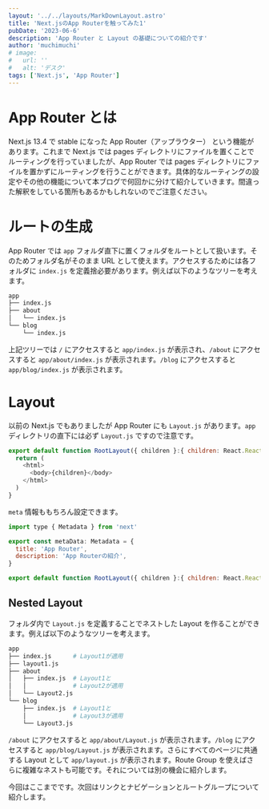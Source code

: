 ```yaml
---
layout: '../../layouts/MarkDownLayout.astro'
title: 'Next.jsのApp Routerを触ってみた1'
pubDate: '2023-06-6'
description: 'App Router と Layout の基礎についての紹介です'
author: 'muchimuchi'
# image:
#   url: ''
#   alt: 'デスク'
tags: ['Next.js', 'App Router']
---
```


# App Router とは

Next.js 13.4 で stable になった App Router（アップラウター） という機能があります。これまで Next.js では pages ディレクトリにファイルを置くことでルーティングを行っていましたが、App Router では pages ディレクトリにファイルを置かずにルーティングを行うことができます。具体的なルーティングの設定やその他の機能について本ブログで何回かに分けて紹介していきます。間違った解釈をしている箇所もあるかもしれないのでご注意ください。

# ルートの生成

App Router では `app` フォルダ直下に置くフォルダをルートとして扱います。そのためフォルダ名がそのまま URL として使えます。アクセスするためには各フォルダに `index.js` を定義捨必要があります。例えば以下のようなツリーを考えます。

```bash
app
├── index.js
├── about
│   └── index.js
└── blog
    └── index.js
```

上記ツリーでは `/` にアクセスすると `app/index.js` が表示され、`/about` にアクセスすると `app/about/index.js` が表示されます。`/blog` にアクセスすると `app/blog/index.js` が表示されます。

# Layout

以前の Next.js でもありましたが App Router にも `Layout.js` があります。`app` ディレクトリの直下には必ず `Layout.js` ですので注意です。

```js
export default function RootLayout({ children }:{ children: React.ReactNode }) {
  return (
    <html>
      <body>{children}</body>
    </html>
  )
}
```

`meta` 情報ももちろん設定できます。

```js
import type { Metadata } from 'next'

export const metaData: Metadata = {
  title: 'App Router',
  description: 'App Routerの紹介',
}

export default function RootLayout({ children }:{ children: React.ReactNode }) {
```

## Nested Layout

フォルダ内で `Layout.js` を定義することでネストした Layout を作ることができます。例えば以下のようなツリーを考えます。

```bash
app
├── index.js      # Layout1が適用
├── layout1.js
├── about
│   ├── index.js  # Layout1と
│   │             # Layout2が適用
│   └── Layout2.js
└── blog
    ├── index.js  # Layout1と
    │             # Layout3が適用
    └── Layout3.js
```

`/about` にアクセスすると `app/about/Layout.js` が表示されます。`/blog` にアクセスすると `app/blog/Layout.js` が表示されます。さらにすべてのページに共通する Layout として `app/layout.js` が表示されます。Route Group を使えばさらに複雑なネストも可能です。それについては別の機会に紹介します。

今回はここまでです。次回はリンクとナビゲーションとルートグループについて紹介します。
